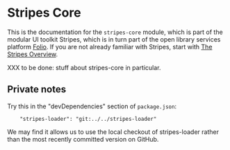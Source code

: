 Stripes Core
============

This is the documentation for the `stripes-core` module, which is part of the modular UI toolkit Stripes, which is in turn part of the open library services platform [Folio](http://www.folio.org/). If you are not already familiar with Stripes, start with [The Stripes Overview](OVERVIEW.md).

XXX to be done: stuff about stripes-core in particular.


Private notes
-------------

Try this in the "devDependencies" section of `package.json`:

        "stripes-loader": "git:../../stripes-loader"

We may find it allows us to use the local checkout of stripes-loader rather than the most recently committed version on GitHub.

